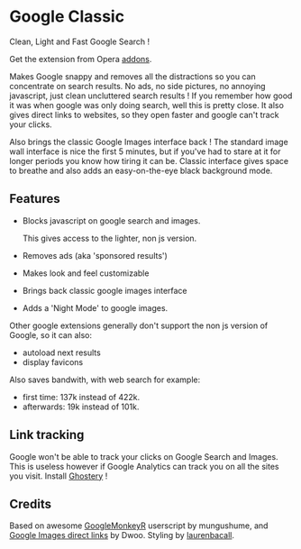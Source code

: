 Google Classic
==============

Clean, Light and Fast Google Search !

Get the extension from Opera [addons](https://addons.opera.com/en/extensions/details/google-classic).

Makes Google snappy and removes all the distractions so you can concentrate on search results.
No ads, no side pictures, no annoying javascript, just clean uncluttered search results !
If you remember how good it was when google was only doing search, well this is pretty close.
It also gives direct links to websites, so they open faster and google can't track your clicks.

Also brings the classic Google Images interface back !
The standard image wall interface is nice the first 5 minutes, but if you've had to stare at it
for longer periods you know how tiring it can be. Classic interface gives space to breathe and
also adds an easy-on-the-eye black background mode.

Features
--------

- Blocks javascript on google search and images.

  This gives access to the lighter, non js version.
- Removes ads (aka 'sponsored results')
- Makes look and feel customizable
- Brings back classic google images interface
- Adds a 'Night Mode' to google images.

Other google extensions generally don't support the non js version of Google, so it can also:
- autoload next results
- display favicons

Also saves bandwith, with web search for example:
- first time: 137k instead of 422k.
- afterwards: 19k instead of 101k.

Link tracking
-------------

Google won't be able to track your clicks on Google Search and Images. This is useless however if Google Analytics can track you on all the sites you visit. Install [Ghostery](https://addons.opera.com/en/extensions/details/ghostery/?display=en) !

Credits
-------

Based on awesome [GoogleMonkeyR](http://userscripts.org/scripts/show/9310) userscript by mungushume, and [Google Images direct links](http://userscripts.org/scripts/show/48293) by Dwoo. Styling by [laurenbacall](http://my.opera.com/laurenbacall/blog/).

